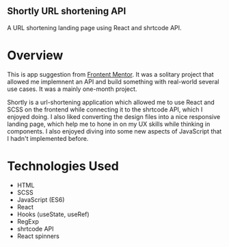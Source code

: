 ## Shortly URL shortening API 
  A URL shortening landing page using React and shrtcode API.
  
  # Overview 
  This is app suggestion from [Frontent Mentor](https://www.frontendmentor.io/). It was a solitary project that allowed me implemnent an API and build something with real-world     several use cases. It was a mainly one-month project.
  
  Shortly is a url-shortening application which allowed me to use React and SCSS on the frontend while connecting it to the shrtcode API, which I enjoyed doing. I also liked         converting the design files into a nice responsive landing page, which help me to hone in on my UX skills while thinking in components. I also enjoyed diving into some new         aspects of JavaScript that I hadn't implemented before. 
 
  
  # Technologies Used
  - HTML
  - SCSS
  - JavaScript (ES6)
  - React
  - Hooks (useState, useRef)
  - RegExp
  - shrtcode API
  - React spinners
